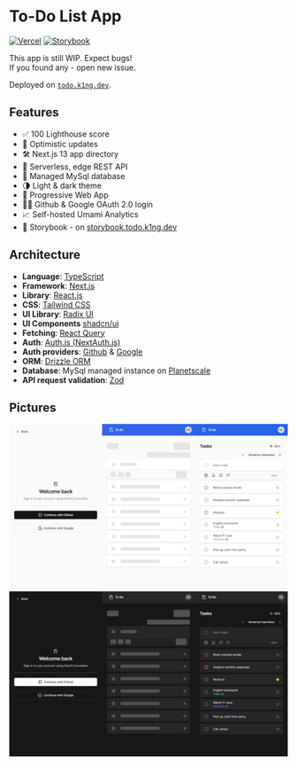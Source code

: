 # To-Do List App

[![Vercel](https://therealsujitk-vercel-badge.vercel.app/?app=todo-list)](https://todo.k1ng.dev)
[![Storybook](https://api.netlify.com/api/v1/badges/56f0a50f-291d-4b20-a038-45890ebafbf6/deploy-status)](https://storybook.todo.k1ng.dev)

This app is still WIP. Expect bugs!  
If you found any - open new issue.

Deployed on [`todo.k1ng.dev`](https://todo.k1ng.dev).

## Features

- ✅ 100 Lighthouse score
- 💨 Optimistic updates
- 🛠️ Next.js 13 app directory
- 🔑 Serverless, edge REST API
- 📄 Managed MySql database
- 🌗 Light & dark theme
- 📱 Progressive Web App
- 🙍‍♂️ Github & Google OAuth 2.0 login
- 📈 Self-hosted Umami Analytics
- 📕 Storybook - on [storybook.todo.k1ng.dev](https://storybook.todo.k1ng.dev)

## Architecture

- **Language**: [TypeScript](https://www.typescriptlang.org)
- **Framework**: [Next.js](https://nextjs.org)
- **Library**: [React.js](https://reactjs.org)
- **CSS**: [Tailwind CSS](https://tailwindcss.com)
- **UI Library**: [Radix UI](https://www.radix-ui.com)
- **UI Components** [shadcn/ui](https://ui.shadcn.com)
- **Fetching**: [React Query](https://tanstack.com/query/latest)
- **Auth**: [Auth.js (NextAuth.js)](https://next-auth.js.org)
- **Auth providers**: [Github](https://docs.github.com/en/apps/oauth-apps/building-oauth-apps/authorizing-oauth-apps) & [Google](https://developers.google.com/identity/protocols/oauth2)
- **ORM**: [Drizzle ORM](https://orm.drizzle.team)
- **Database**: MySql managed instance on [Planetscale](https://planetscale.com)
- **API request validation**: [Zod](https://zod.dev)

## Pictures

![App flow](./docs/app-light.webp#gh-light-mode-only)
![App flow](./docs/app-dark.webp#gh-dark-mode-only)
